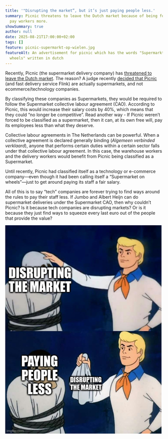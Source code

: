 ```yaml
---
title: '"Disrupting the market”, but it’s just paying people less.'
summary: Picnic threatens to leave the Dutch market because of being forced to
  pay workers more.
showSummary: true
author: null
date: 2025-08-21T17:00:00+02:00
tags: []
feature: picnic-supermarkt-op-wielen.jpg
featureAlt: An advertisement for picnic which has the words "Supermarkt on
  wheels" written in dutch
---
```

Recently, Picnic (the supermarket delivery company) has [threatened to leave the Dutch market](https://nos.nl/artikel/2579297-picnic-dreigt-met-vertrek-uit-nederland). The reason? A judge recently [decided that Picnic](https://uitspraken.rechtspraak.nl/details?id=ECLI:NL:GHARL:2025:3772&showbutton=true&keyword=ECLI%253aNL%253aGHARL%253a2025%253a3772&idx=1) (and fast delivery service Flink) are actually supermarkets, and not ecommerce/technology companies.

By classifying these companies as Supermarkets, they would be required to follow the Supermarket collective labour agreement (CAO). According to Picnic, this would increase their salary costs by 40%, which means that they could “no longer be competitive”. Read another way - If Picnic weren’t forced to be classified as a supermarket, then it can, at its own free will, pay its employees less than what they deserve.

Collective labour agreements in The Netherlands can be powerful. When a collective agreement is declared generally binding (_Algemeen verbinded verklaard_), anyone that performs certain duties within a certain sector falls under that collective labour agreement. In this case, the warehouse workers and the delivery workers would benefit from Picnic being classified as a Supermarket.

Until recently, Picnic had classified itself as a technology or e-commerce company—even though it had been calling itself a “Supermarket on wheels”—just to get around paying its staff a fair salary.

All of this is to say “tech” companies are forever trying to find ways around the rules to pay their staff less. If Jumbo and Albert Heijn can do supermarket deliveries under the Supermarket CAO, then why couldn’t Picnic? Is it because tech companies are disrupting markets? Or is it because they just find ways to squeeze every last euro out of the people that provide the value?

![Meme: Scooby-doo face reveal - Disrupting markets is just paying people less](disrupt.jpg)
